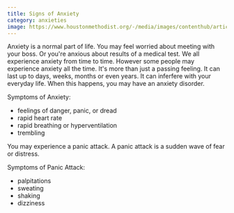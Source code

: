 ```yaml
---
title: Signs of Anxiety
category: anxieties
image: https://www.houstonmethodist.org/-/media/images/contenthub/article-images/mental-health/hub_anxiety_social.jpg?mw=1382&hash=D0CB37CC740FA2C653278BF70D0A8B2D
---
```

Anxiety is a normal part of life. You may feel worried about meeting with your boss. Or you're anxious about results of
a medical test. We all experience anxiety from time to time. However some people may experience anxiety all the time.
It's more than just a passing feeling. It can last up to days, weeks, months or even years. It can inferfere 
with your everyday life. When this happens, you may have an anxiety disorder.

Symptoms of Anxiety:
* feelings of danger, panic, or dread
* rapid heart rate
* rapid breathing or hyperventilation
* trembling

You may experience a panic attack. A panic attack is a sudden wave of fear or distress.

Symptoms of Panic Attack:
* palpitations
* sweating
* shaking
* dizziness